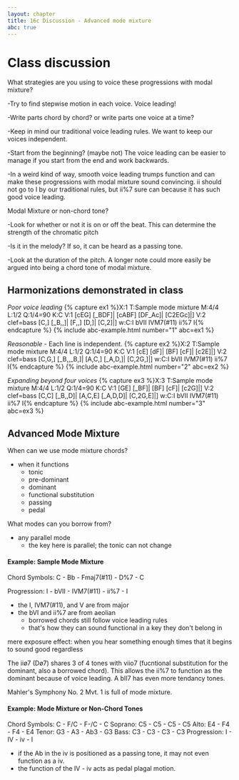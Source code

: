 ```yaml
---
layout: chapter
title: 16c Discussion - Advanced mode mixture
abc: true
---
```


# Class discussion

What strategies are you using to voice these progressions with modal mixture?

-Try to find stepwise motion in each voice. Voice leading!

-Write parts chord by chord? or write parts one voice at a time?

-Keep in mind our traditional voice leading rules. We want to keep our voices independent. 

-Start from the beginning? (maybe not) The voice leading can be easier to manage if you start from the end and work backwards.

-In a weird kind of way, smooth voice leading trumps function and can make these progressions with modal mixture sound convincing. ii should not go to I by our traditional rules, but ii%7 sure can because it has such good voice leading.

Modal Mixture or non-chord tone?

-Look for whether or not it is on or off the beat. This can determine the strength of the chromatic pitch

-Is it in the melody? If so, it can be heard as a passing tone.

-Look at the duration of the pitch. A longer note could more easily be argued into being a chord tone of modal mixture.

## Harmonizations demonstrated in class

*Poor voice leading*
{% capture ex1 %}X:1
T:Sample mode mixture
M:4/4
L:1/2
Q:1/4=90
K:C
V:1
[cEG] [_BDF]| [cABF] [DF_Ac]| [C2EGc]|]
V:2 clef=bass
[C,] [_B,,]| [F,,] [D,]| [C,2]|]
w:C:I bVII IVM7(#11) ii%7 I{% endcapture %}
{% include abc-example.html number="1" abc=ex1 %}

*Reasonable* - Each line is independent.
{% capture ex2 %}X:2
T:Sample mode mixture
M:4/4
L:1/2
Q:1/4=90
K:C
V:1
[cE] [dF]| [BF] [cF]| [c2E]|]
V:2 clef=bass
[C,G,] [_B,,_B,]| [A,C,] [_A,D,]| [C,2G,]|]
w:C:I bVII IVM7(#11) ii%7 I{% endcapture %}
{% include abc-example.html number="2" abc=ex2 %}

*Expanding beyond four voices*
{% capture ex3 %}X:3
T:Sample mode mixture
M:4/4
L:1/2
Q:1/4=90
K:C
V:1
[GE] [_BF]| [BF] [cF]| [c2G]|]
V:2 clef=bass
[C,C] [_B,,D]| [A,C,E] [_A,D,D]| [C,2G,E]|]
w:C:I bVII IVM7(#11) ii%7 I{% endcapture %}
{% include abc-example.html number="3" abc=ex3 %}

## Advanced Mode Mixture

When can we use mode mixture chords?
- when it functions
  - tonic
  - pre-dominant
  - dominant
  - functional substitution
  - passing
  - pedal

What modes can you borrow from?
- any parallel mode
  - the key here is parallel; the tonic can not change

#### Example: Sample Mode Mixture

Chord Symbols: C - Bb - Fmaj7(#11) - D%7 - C

Progression: I - bVII - IVM7(#11) - ii%7 - I
- the I, IVM7(#11), and V are from major
- the bVI and ii%7 are from aeolian
  - borrowed chords still follow voice leading rules
  - that's how they can sound functional in a key they don't belong in
  
mere exposure effect: when you hear something enough times that it begins to sound good regardless

The ii&oslash;7 (D&oslash;7) shares 3 of 4 tones with viio7 (fucntional substitution for the dominant, also a borrowed chord). 
This allows the ii%7 to function as the dominant because of voice leading. 
A bII7 has even more tendancy tones. 

Mahler's Symphony No. 2 Mvt. 1 is full of mode mixture.

#### Example: Mode Mixture or Non-Chord Tones
Chord Symbols: C - F/C - F-/C - C 
Soprano: C5 - C5 - C5 - C5 
Alto: E4 - F4 - F4 - E4 
Tenor: G3 - A3 - Ab3 - G3
Bass: C3 - C3 - C3 - C3 
Progression: I - IV - iv - I
- if the Ab in the iv is positioned as a passing tone, it may not even function as a iv. 
- the function of the IV - iv acts as pedal plagal motion.

